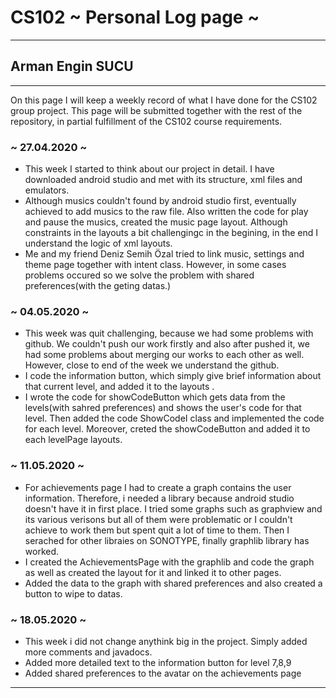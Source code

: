 # CS102 ~ Personal Log page ~
****
## Arman Engin SUCU
****

On this page I will keep a weekly record of what I have done for the CS102 group project. This page will be submitted together with the rest of the repository, in partial fulfillment of the CS102 course requirements.

### ~ 27.04.2020 ~
+ This week I started to think about our project in detail. I have downloaded android studio and met with its structure, xml files and emulators.
+ Although musics couldn't found by android studio first, eventually achieved to add musics to the raw file. Also  written the code for play and pause the musics, created the music page layout. Although constraints in the layouts a bit challengingc in the begining, in the end I understand the logic of xml layouts.
+ Me and my friend Deniz Semih Özal tried to link music, settings and theme page together with intent class. However, in some cases problems occured so we solve the problem with shared preferences(with the geting datas.)

### ~ 04.05.2020 ~
+ This week was quit challenging, because we had some problems with github. We couldn't push our work firstly and also after pushed it, we had some problems about merging our works to each other as well. However, close to end of the week we understand the github.
+ I code the information button, which simply give brief information about that current level, and added it to the layouts .
+ I wrote the code for showCodeButton which gets data from the levels(with sahred preferences) and shows the user's code for that level. Then added the code ShowCodeI class and implemented the code for each level. Moreover, creted the showCodeButton and added it to each levelPage layouts.

### ~ 11.05.2020 ~
+ For achievements page I had to create a graph contains the user information. Therefore, i needed a library because android studio doesn't have it in first place. I tried some graphs such as graphview and its various verisons but all of them were problematic or I couldn't achieve to work them but spent quit a lot of time to them. Then I serached for other libraies on SONOTYPE, finally graphlib library has worked.
+ I created the AchievementsPage with the graphlib and code the graph as well as created the layout for it and linked it to other pages.
+ Added the data to the graph with shared preferences and also created a button to wipe to datas.
### ~ 18.05.2020 ~
+ This week i did not change anythink big in the project. Simply added more comments and javadocs.
+ Added more detailed text to the information button for level 7,8,9
+ Added shared preferences to the avatar on the achievements page
****


